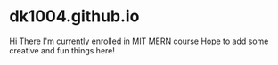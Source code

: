 # dk1004.github.io
Hi There
I'm currently enrolled in MIT MERN course
Hope to add some creative and fun things here!
